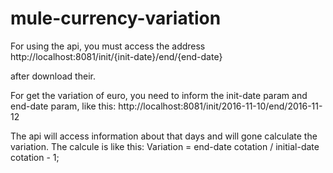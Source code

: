 # mule-currency-variation

For using the api, you must access the address 
http://localhost:8081/init/{init-date}/end/{end-date}

after download their.

For get the variation of euro, you need to inform the init-date param and end-date param, like this:
http://localhost:8081/init/2016-11-10/end/2016-11-12

The api will access information about that days and will gone calculate the variation.
The calcule is like this: 
  Variation = end-date cotation / initial-date cotation - 1;

